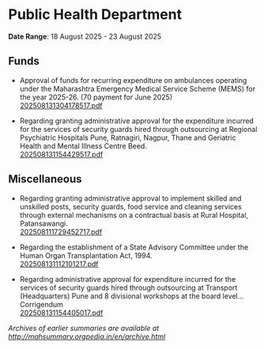 # Public Health Department

**Date Range**: 18 August 2025 - 23 August 2025


## Funds
- Approval of funds for recurring expenditure on ambulances operating under the Maharashtra Emergency Medical Service Scheme (MEMS) for the year 2025-26. (70 payment for June 2025)\
  [202508131304178517.pdf](https://gr.maharashtra.gov.in/Site/Upload/Government%20Resolutions/English/202508131304178517.pdf)

- Regarding granting administrative approval for the expenditure incurred for the services of security guards hired through outsourcing at Regional Psychiatric Hospitals Pune, Ratnagiri, Nagpur, Thane and Geriatric Health and Mental Illness Centre Beed.\
  [202508131154429517.pdf](https://gr.maharashtra.gov.in/Site/Upload/Government%20Resolutions/English/202508131154429517.pdf)

## Miscellaneous
- Regarding granting administrative approval to implement skilled and unskilled posts, security guards, food service and cleaning services through external mechanisms on a contractual basis at Rural Hospital, Patansawangi.\
  [202508111729452717.pdf](https://gr.maharashtra.gov.in/Site/Upload/Government%20Resolutions/English/202508111729452717.pdf)

- Regarding the establishment of a State Advisory Committee under the Human Organ Transplantation Act, 1994.\
  [202508131112101217.pdf](https://gr.maharashtra.gov.in/Site/Upload/Government%20Resolutions/English/202508131112101217.pdf)

- Regarding administrative approval for expenditure incurred for the services of security guards hired through outsourcing at Transport (Headquarters) Pune and 8 divisional workshops at the board level... Corrigendum\
  [202508131154405017.pdf](https://gr.maharashtra.gov.in/Site/Upload/Government%20Resolutions/English/202508131154405017.pdf)


*Archives of earlier summaries are available at http://mahsummary.orgpedia.in/en/archive.html*